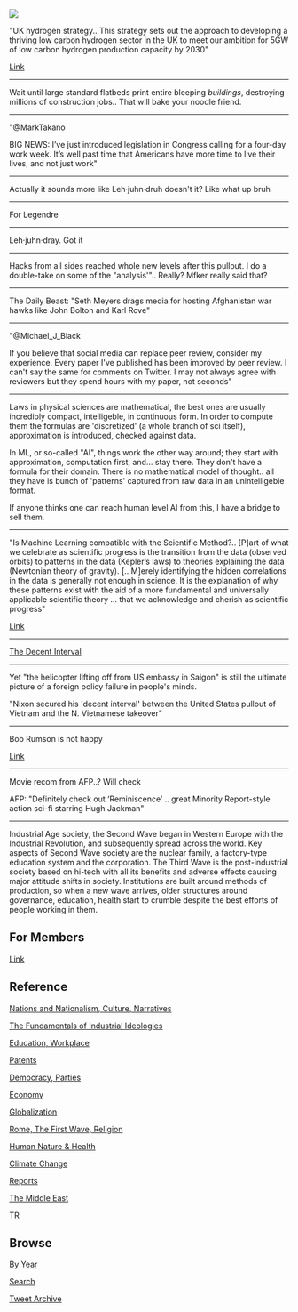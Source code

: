 
<img src="https://drive.google.com/uc?export=view&id=1B2wf9R7AMH1d7Vw6e2mucLbIQ5NSjir7"/>



"UK hydrogen strategy.. This strategy sets out the approach to
developing a thriving low carbon hydrogen sector in the UK to meet our
ambition for 5GW of low carbon hydrogen production capacity by 2030"

[Link](https://www.gov.uk/government/publications/uk-hydrogen-strategy)

---

Wait until large standard flatbeds print entire bleeping *buildings*,
destroying millions of construction jobs.. That will bake your noodle
friend.

---

"@MarkTakano

BIG NEWS: I’ve just introduced legislation in Congress calling for a
four-day work week. It’s well past time that Americans have more time
to live their lives, and not just work"

---

Actually it sounds more like Leh·juhn·druh doesn't it? Like what up bruh

---

For Legendre

---

Leh·juhn·dray. Got it

---

Hacks from all sides reached whole new levels after this pullout.  I
do a double-take on some of the "analysis'".. Really? Mfker really
said that? 

---

The Daily Beast: "Seth Meyers drags media for hosting Afghanistan war
hawks like John Bolton and Karl Rove"

---

"@Michael_J_Black

If you believe that social media can replace peer review, consider my
experience. Every paper I've published has been improved by peer
review. I can't say the same for comments on Twitter. I may not always
agree with reviewers but they spend hours with my paper, not seconds"

---

Laws in physical sciences are mathematical, the best ones are usually
incredibly compact, intelligeble, in continuous form. In order to
compute them the formulas are 'discretized' (a whole branch of sci
itself), approximation is introduced, checked against data.

In ML, or so-called "AI", things work the other way around; they start
with approximation, computation first, and... stay there. They don't
have a formula for their domain. There is no mathematical model of
thought.. all they have is bunch of 'patterns' captured from raw data
in an unintelligeble format.

If anyone thinks one can reach human level AI from this, I have a
bridge to sell them.

---

"Is Machine Learning compatible with the Scientific Method?.. [P]art
of what we celebrate as scientific progress is the transition from the
data (observed orbits) to patterns in the data (Kepler’s laws) to
theories explaining the data (Newtonian theory of
gravity). [.. M]erely identifying the hidden correlations in the data
is generally not enough in science. It is the explanation of why these
patterns exist with the aid of a more fundamental and universally
applicable scientific theory ... that we acknowledge and cherish as
scientific progress"

[Link](https://medium.com/@amuthanar/is-machine-learning-compatible-with-the-scientific-method-c416e3dfa7b0)

---

[The Decent Interval](https://millercenter.org/the-presidency/educational-resources/nixon-kissinger-and-the-decent-interval)

---

Yet "the helicopter lifting off from US embassy in Saigon" is still
the ultimate picture of a foreign policy failure in people's minds.

"Nixon secured his 'decent interval' between the United States pullout
of Vietnam and the N. Vietnamese takeover"

---

Bob Rumson is not happy

[Link](https://twitter.com/BillKristol/status/1427375172311568391)

---

Movie recom from AFP..? Will check

AFP: "Definitely check out ‘Reminiscence’ .. great Minority
Report-style action sci-fi starring Hugh Jackman"

---

Industrial Age society, the Second Wave began in Western Europe with
the Industrial Revolution, and subsequently spread across the
world. Key aspects of Second Wave society are the nuclear family, a
factory-type education system and the corporation. The Third Wave is
the post-industrial society based on hi-tech with all its benefits and
adverse effects causing major attitude shifts in society. Institutions
are built around methods of production, so when a new wave arrives,
older structures around governance, education, health start to crumble
despite the best efforts of people working in them.

## For Members

[Link](https://thirdwave-members.herokuapp.com)

## Reference

[Nations and Nationalism, Culture, Narratives](/2013/02/nations-and-nationalism.md)

[The Fundamentals of Industrial Ideologies](/2011/04/fundamentals-of-industrial-ideologies.md)

[Education, Workplace](2017/09/education-workplace.md)

[Patents](/2018/09/patents.md)

[Democracy, Parties](/2016/11/democracy.md)

[Economy](/2018/05/economy.md)

[Globalization](/2018/09/globalization.md)

[Rome, The First Wave, Religion](/2017/12/rome.md)

[Human Nature & Health](/2020/07/human-nature.md)

[Climate Change](/2018/12/climate.md)

[Reports](/2019/05/reports.md)

[The Middle East](/2019/07/middleeast.md)

[TR](../tr)

## Browse

[By Year](years.md)

[Search](search.html)

[Tweet Archive](/tweets/README.md)


